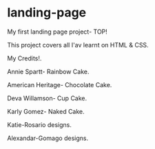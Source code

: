 # landing-page
My first landing page project- TOP!

This project covers all I'av learnt on HTML & CSS.

My Credits!.

Annie Spartt- Rainbow Cake.

American Heritage- Chocolate Cake.

Deva Willamson- Cup Cake.

Karly Gomez- Naked Cake.

Katie-Rosario designs.

Alexandar-Gomago designs.
